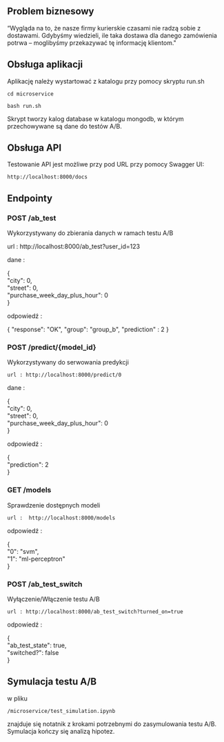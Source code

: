 ## Problem biznesowy


“Wygląda na to, że nasze firmy kurierskie czasami nie radzą sobie z dostawami. Gdybyśmy
wiedzieli, ile taka dostawa dla danego zamówienia potrwa – moglibyśmy przekazywać tę
informację klientom."

## Obsługa aplikacji

Aplikację należy wystartować z katalogu przy pomocy skryptu run.sh

`cd microservice`

`bash run.sh`

Skrypt tworzy kalog database w katalogu mongodb, w którym  
przechowywane są dane do testów A/B.

## Obsługa API

Testowanie API jest możliwe przy pod URL przy pomocy Swagger UI:

`http://localhost:8000/docs`

## Endpointy

### POST /ab_test

Wykorzystywany do zbierania danych w ramach testu A/B

url : http://localhost:8000/ab_test?user_id=123

dane : 

{ <br>
  "city": 0, <br>
  "street": 0, <br>
  "purchase_week_day_plus_hour": 0<br>
}

odpowiedź : 

{
  "response": "OK",
  "group": "group_b",
  "prediction" : 2
}

### POST /predict/{model_id}

Wykorzystywany do serwowania predykcji

`url : http://localhost:8000/predict/0`

dane :

{ <br>
  "city": 0, <br>
  "street": 0, <br>
  "purchase_week_day_plus_hour": 0<br>
}

odpowiedź :

{<br>
  "prediction": 2<br>
}

###  GET /models

Sprawdzenie dostępnych modeli

`url :  http://localhost:8000/models`

odpowiedź :

{<br>
  "0": "svm",<br>
  "1": "ml-perceptron"<br>
}

### POST /ab_test_switch

Wyłączenie/Włączenie testu A/B

`url : http://localhost:8000/ab_test_switch?turned_on=true`

odpowiedź : 

{<br>
  "ab_test_state": true,<br>
  "switched?": false<br>
}

## Symulacja testu A/B

w pliku

`/microservice/test_simulation.ipynb`

znajduje się notatnik z krokami potrzebnymi do zasymulowania 
testu A/B. Symulacja kończy się analizą hipotez.